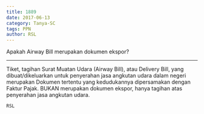 ```yaml
---
title: 1889
date: 2017-06-13
category: Tanya-SC
tags: PPN
author: RSL
---
```


Apakah Airway Bill merupakan dokumen ekspor?

---

Tiket, tagihan Surat Muatan Udara (Airway Bill), atau Delivery Bill, yang dibuat/dikeluarkan untuk penyerahan jasa angkutan udara dalam negeri merupakan Dokumen tertentu yang kedudukannya dipersamakan dengan Faktur Pajak. BUKAN merupakan dokumen ekspor, hanya tagihan atas penyerahan jasa angkutan udara.

`RSL`
